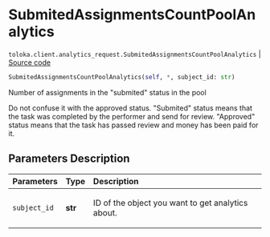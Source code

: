 # SubmitedAssignmentsCountPoolAnalytics
`toloka.client.analytics_request.SubmitedAssignmentsCountPoolAnalytics` | [Source code](https://github.com/Toloka/toloka-kit/blob/v0.1.25/src/client/analytics_request.py#L76)

```python
SubmitedAssignmentsCountPoolAnalytics(self, *, subject_id: str)
```

Number of assignments in the "submited" status in the pool


Do not confuse it with the approved status.
"Submited" status means that the task was completed by the performer and send for review.
"Approved" status means that the task has passed review and money has been paid for it.

## Parameters Description

| Parameters | Type | Description |
| :----------| :----| :-----------|
`subject_id`|**str**|<p>ID of the object you want to get analytics about.</p>
